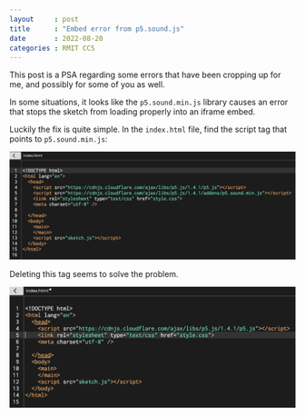 ```yaml
---
layout     : post
title      : "Embed error from p5.sound.js"
date       : 2022-08-20
categories : RMIT CCS
---
```


This post is a PSA regarding some errors that have been cropping up for me, and possibly for some of you as well.

In some situations, it looks like the `p5.sound.min.js` library causes an error that stops the sketch from loading properly into an iframe embed.

Luckily the fix is quite simple.  In the `index.html` file, find the script tag that points to `p5.sound.min.js`:

![script tag that points to p5.sound.min.js in the index.html](/etc/images/p5_sound_js_tag.png)

Deleting this tag seems to solve the problem.

![script tag that points to p5.sound.min.js deleted](/etc/images/p5_sound_js_tag_gone.png)

